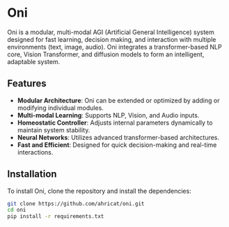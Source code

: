 # Oni

Oni is a modular, multi-modal AGI (Artificial General Intelligence) system designed for fast learning, decision making, and interaction with multiple environments (text, image, audio). Oni integrates a transformer-based NLP core, Vision Transformer, and diffusion models to form an intelligent, adaptable system.

## Features

- **Modular Architecture**: Oni can be extended or optimized by adding or modifying individual modules.
- **Multi-modal Learning**: Supports NLP, Vision, and Audio inputs.
- **Homeostatic Controller**: Adjusts internal parameters dynamically to maintain system stability.
- **Neural Networks**: Utilizes advanced transformer-based architectures.
- **Fast and Efficient**: Designed for quick decision-making and real-time interactions.

## Installation

To install Oni, clone the repository and install the dependencies:

```bash
git clone https://github.com/ahricat/oni.git
cd oni
pip install -r requirements.txt
